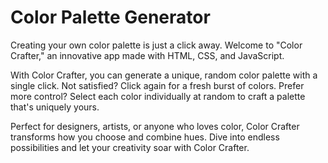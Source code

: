 ﻿# Color Palette Generator

Creating your own color palette is just a click away. Welcome to "Color Crafter," an innovative app made with HTML, CSS, and JavaScript.

With Color Crafter, you can generate a unique, random color palette with a single click. Not satisfied? Click again for a fresh burst of colors. Prefer more control? Select each color individually at random to craft a palette that's uniquely yours.

Perfect for designers, artists, or anyone who loves color, Color Crafter transforms how you choose and combine hues. Dive into endless possibilities and let your creativity soar with Color Crafter.
